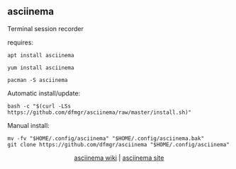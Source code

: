 ## asciinema  
  
Terminal session recorder  
  
requires:    
```
apt install asciinema
```  
```
yum install asciinema
```  
```
pacman -S asciinema
```  
  
Automatic install/update:
```
bash -c "$(curl -LSs https://github.com/dfmgr/asciinema/raw/master/install.sh)"
```
Manual install:
```
mv -fv "$HOME/.config/asciinema" "$HOME/.config/asciinema.bak"
git clone https://github.com/dfmgr/asciinema "$HOME/.config/asciinema"
```
  
  
<p align=center>
  <a href="https://github.com/asciinema/asciinema/wiki" target="_blank">asciinema wiki</a>  |  
  <a href="https://asciinema.org/" target="_blank">asciinema site</a>
</p>  

